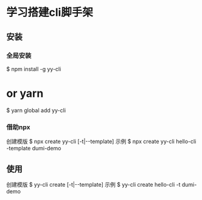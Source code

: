 # 学习搭建cli脚手架

## 安装
### 全局安装
$ npm install -g yy-cli
# or yarn
$ yarn global add yy-cli

### 借助npx
创建模版
$ npx create yy-cli <name> [-t|--template]
示例
$ npx create yy-cli hello-cli -template dumi-demo

## 使用
创建模版
$ yy-cli create <name> [-t|--template]
示例
$ yy-cli create hello-cli -t dumi-demo
